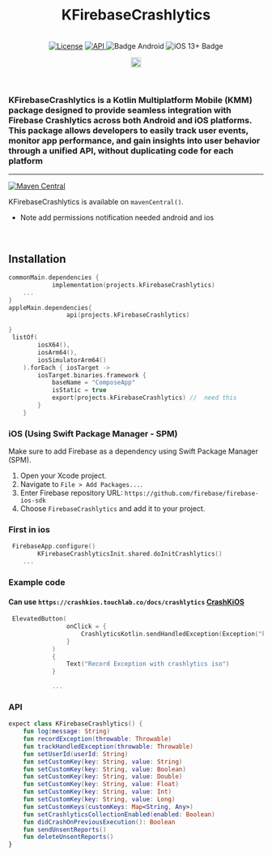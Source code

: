 <h1 align="center">KFirebaseCrashlytics</h1><br>
<div align="center">
<a href="https://opensource.org/licenses/Apache-2.0"><img alt="License" src="https://img.shields.io/badge/License-Apache%202.0-blue.svg"/></a>
<a href="https://android-arsenal.com/api?level=21" rel="nofollow">
    <img alt="API" src="https://img.shields.io/badge/API-21%2B-brightgreen.svg?style=flat" style="max-width: 100%;">
</a>
  <img src="https://img.shields.io/badge/Platform-Android-brightgreen.svg?logo=android" alt="Badge Android" />
  <img src="https://img.shields.io/badge/iOS-13%2B-blue.svg?logo=apple" alt="iOS 13+ Badge" />

<a href="https://github.com/the-best-is-best/"><img alt="Profile" src="https://img.shields.io/badge/github-%23181717.svg?&style=for-the-badge&logo=github&logoColor=white" height="20"/></a>
</div>

<br>

### KFirebaseCrashlytics is a Kotlin Multiplatform Mobile (KMM) package designed to provide seamless integration with Firebase Crashlytics across both Android and iOS platforms. This package allows developers to easily track user events, monitor app performance, and gain insights into user behavior through a unified API, without duplicating code for each platform

<hr>

[![Maven Central](https://img.shields.io/maven-central/v/io.github.the-best-is-best/kfirebase-crashlytics)](https://central.sonatype.com/artifact/io.github.the-best-is-best/kfirebase-crashlytics)

KFirebaseCrashlytics is available on `mavenCentral()`.
<br>

- Note add permissions notification needed android and ios

<br>

## Installation

```kotlin
commonMain.dependencies {
            implementation(projects.kFirebaseCrashlytics)
    ...
}
appleMain.dependencies{
                api(projects.kFirebaseCrashlytics)

}
 listOf(
        iosX64(),
        iosArm64(),
        iosSimulatorArm64()
    ).forEach { iosTarget ->
        iosTarget.binaries.framework {
            baseName = "ComposeApp"
            isStatic = true
            export(projects.kFirebaseCrashlytics) //  need this
        }
    }
```

### iOS (Using Swift Package Manager - SPM)

Make sure to add Firebase as a dependency using Swift Package Manager (SPM).

1. Open your Xcode project.
2. Navigate to `File > Add Packages...`.
3. Enter Firebase repository URL: `https://github.com/firebase/firebase-ios-sdk`
4. Choose `FirebaseCrashlytics` and add it to your project.

### First in ios

```swift
 FirebaseApp.configure()
        KFirebaseCrashlyticsInit.shared.doInitCrashlytics()
    ...
```

### Example code

#### Can use `https://crashkios.touchlab.co/docs/crashlytics` <a href = "https://crashkios.touchlab.co/docs/crashlytics"> CrashKiOS </a>

```kotlin
 ElevatedButton(
                onClick = {
                    CrashlyticsKotlin.sendHandledException(Exception("kotlin exception"))
                }
            )
            {
                Text("Record Exception with crashlytics iso")
            }

            ...
```

### API

``` kotlin
expect class KFirebaseCrashlytics() {
    fun log(message: String)
    fun recordException(throwable: Throwable)
    fun trackHandledException(throwable: Throwable)
    fun setUserId(userId: String)
    fun setCustomKey(key: String, value: String)
    fun setCustomKey(key: String, value: Boolean)
    fun setCustomKey(key: String, value: Double)
    fun setCustomKey(key: String, value: Float)
    fun setCustomKey(key: String, value: Int)
    fun setCustomKey(key: String, value: Long)
    fun setCustomKeys(customKeys: Map<String, Any>)
    fun setCrashlyticsCollectionEnabled(enabled: Boolean)
    fun didCrashOnPreviousExecution(): Boolean
    fun sendUnsentReports()
    fun deleteUnsentReports()
}
```
